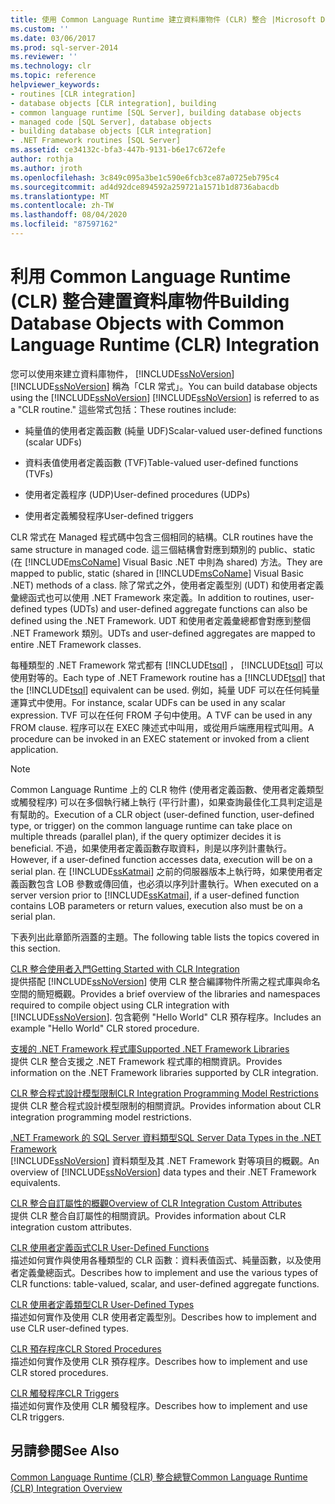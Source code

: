 ```yaml
---
title: 使用 Common Language Runtime 建立資料庫物件 (CLR) 整合 |Microsoft Docs
ms.custom: ''
ms.date: 03/06/2017
ms.prod: sql-server-2014
ms.reviewer: ''
ms.technology: clr
ms.topic: reference
helpviewer_keywords:
- routines [CLR integration]
- database objects [CLR integration], building
- common language runtime [SQL Server], building database objects
- managed code [SQL Server], database objects
- building database objects [CLR integration]
- .NET Framework routines [SQL Server]
ms.assetid: ce34132c-bfa3-447b-9131-b6e17c672efe
author: rothja
ms.author: jroth
ms.openlocfilehash: 3c849c095a3be1c590e6fcb3ce87a0725eb795c4
ms.sourcegitcommit: ad4d92dce894592a259721a1571b1d8736abacdb
ms.translationtype: MT
ms.contentlocale: zh-TW
ms.lasthandoff: 08/04/2020
ms.locfileid: "87597162"
---
```

# <a name="building-database-objects-with-common-language-runtime-clr-integration"></a><span data-ttu-id="fa844-102">利用 Common Language Runtime (CLR) 整合建置資料庫物件</span><span class="sxs-lookup"><span data-stu-id="fa844-102">Building Database Objects with Common Language Runtime (CLR) Integration</span></span>
  <span data-ttu-id="fa844-103">您可以使用來建立資料庫物件， [!INCLUDE[ssNoVersion](../../../includes/msconame-md.md)] [!INCLUDE[ssNoVersion](../../../includes/ssnoversion-md.md)] 稱為「CLR 常式」。</span><span class="sxs-lookup"><span data-stu-id="fa844-103">You can build database objects using the [!INCLUDE[ssNoVersion](../../../includes/msconame-md.md)] [!INCLUDE[ssNoVersion](../../../includes/ssnoversion-md.md)] is referred to as a "CLR routine."</span></span> <span data-ttu-id="fa844-104">這些常式包括：</span><span class="sxs-lookup"><span data-stu-id="fa844-104">These routines include:</span></span>  
  
-   <span data-ttu-id="fa844-105">純量值的使用者定義函數 (純量 UDF)</span><span class="sxs-lookup"><span data-stu-id="fa844-105">Scalar-valued user-defined functions (scalar UDFs)</span></span>  
  
-   <span data-ttu-id="fa844-106">資料表值使用者定義函數 (TVF)</span><span class="sxs-lookup"><span data-stu-id="fa844-106">Table-valued user-defined functions (TVFs)</span></span>  
  
-   <span data-ttu-id="fa844-107">使用者定義程序 (UDP)</span><span class="sxs-lookup"><span data-stu-id="fa844-107">User-defined procedures (UDPs)</span></span>  
  
-   <span data-ttu-id="fa844-108">使用者定義觸發程序</span><span class="sxs-lookup"><span data-stu-id="fa844-108">User-defined triggers</span></span>  
  
 <span data-ttu-id="fa844-109">CLR 常式在 Managed 程式碼中包含三個相同的結構。</span><span class="sxs-lookup"><span data-stu-id="fa844-109">CLR routines have the same structure in managed code.</span></span> <span data-ttu-id="fa844-110">這三個結構會對應到類別的 public、static (在 [!INCLUDE[msCoName](../../../includes/msconame-md.md)] Visual Basic .NET 中則為 shared) 方法。</span><span class="sxs-lookup"><span data-stu-id="fa844-110">They are mapped to public, static (shared in [!INCLUDE[msCoName](../../../includes/msconame-md.md)] Visual Basic .NET) methods of a class.</span></span> <span data-ttu-id="fa844-111">除了常式之外，使用者定義型別 (UDT) 和使用者定義彙總函式也可以使用 .NET Framework 來定義。</span><span class="sxs-lookup"><span data-stu-id="fa844-111">In addition to routines, user-defined types (UDTs) and user-defined aggregate functions can also be defined using the .NET Framework.</span></span> <span data-ttu-id="fa844-112">UDT 和使用者定義彙總都會對應到整個 .NET Framework 類別。</span><span class="sxs-lookup"><span data-stu-id="fa844-112">UDTs and user-defined aggregates are mapped to entire .NET Framework classes.</span></span>  
  
 <span data-ttu-id="fa844-113">每種類型的 .NET Framework 常式都有 [!INCLUDE[tsql](../../../includes/ssnoversion-md.md)] ， [!INCLUDE[tsql](../../../includes/tsql-md.md)] 可以使用對等的。</span><span class="sxs-lookup"><span data-stu-id="fa844-113">Each type of .NET Framework routine has a [!INCLUDE[tsql](../../../includes/ssnoversion-md.md)] that the [!INCLUDE[tsql](../../../includes/tsql-md.md)] equivalent can be used.</span></span> <span data-ttu-id="fa844-114">例如，純量 UDF 可以在任何純量運算式中使用。</span><span class="sxs-lookup"><span data-stu-id="fa844-114">For instance, scalar UDFs can be used in any scalar expression.</span></span> <span data-ttu-id="fa844-115">TVF 可以在任何 FROM 子句中使用。</span><span class="sxs-lookup"><span data-stu-id="fa844-115">A TVF can be used in any FROM clause.</span></span> <span data-ttu-id="fa844-116">程序可以在 EXEC 陳述式中叫用，或從用戶端應用程式叫用。</span><span class="sxs-lookup"><span data-stu-id="fa844-116">A procedure can be invoked in an EXEC statement or invoked from a client application.</span></span>  
  
> [!NOTE]  
>  <span data-ttu-id="fa844-117">Common Language Runtime 上的 CLR 物件 (使用者定義函數、使用者定義類型或觸發程序) 可以在多個執行緒上執行 (平行計畫)，如果查詢最佳化工具判定這是有幫助的。</span><span class="sxs-lookup"><span data-stu-id="fa844-117">Execution of a CLR object (user-defined function, user-defined type, or trigger) on the common language runtime can take place on multiple threads (parallel plan), if the query optimizer decides it is beneficial.</span></span> <span data-ttu-id="fa844-118">不過，如果使用者定義函數存取資料，則是以序列計畫執行。</span><span class="sxs-lookup"><span data-stu-id="fa844-118">However, if a user-defined function accesses data, execution will be  on a serial plan.</span></span> <span data-ttu-id="fa844-119">在 [!INCLUDE[ssKatmai](../../../includes/sskatmai-md.md)] 之前的伺服器版本上執行時，如果使用者定義函數包含 LOB 參數或傳回值，也必須以序列計畫執行。</span><span class="sxs-lookup"><span data-stu-id="fa844-119">When executed on a server version prior to [!INCLUDE[ssKatmai](../../../includes/sskatmai-md.md)], if a user-defined function contains LOB parameters or return values, execution also must be on a serial plan.</span></span>  
  
 <span data-ttu-id="fa844-120">下表列出此章節所涵蓋的主題。</span><span class="sxs-lookup"><span data-stu-id="fa844-120">The following table lists the topics covered in this section.</span></span>  
  
 [<span data-ttu-id="fa844-121">CLR 整合使用者入門</span><span class="sxs-lookup"><span data-stu-id="fa844-121">Getting Started with CLR Integration</span></span>](getting-started-with-clr-integration.md)  
 <span data-ttu-id="fa844-122">提供搭配 [!INCLUDE[ssNoVersion](../../../includes/ssnoversion-md.md)] 使用 CLR 整合編譯物件所需之程式庫與命名空間的簡短概觀。</span><span class="sxs-lookup"><span data-stu-id="fa844-122">Provides a brief overview of the libraries and namespaces required to compile object using CLR integration with [!INCLUDE[ssNoVersion](../../../includes/ssnoversion-md.md)].</span></span> <span data-ttu-id="fa844-123">包含範例 "Hello World" CLR 預存程序。</span><span class="sxs-lookup"><span data-stu-id="fa844-123">Includes an example "Hello World" CLR stored procedure.</span></span>  
  
 [<span data-ttu-id="fa844-124">支援的 .NET Framework 程式庫</span><span class="sxs-lookup"><span data-stu-id="fa844-124">Supported .NET Framework Libraries</span></span>](supported-net-framework-libraries.md)  
 <span data-ttu-id="fa844-125">提供 CLR 整合支援之 .NET Framework 程式庫的相關資訊。</span><span class="sxs-lookup"><span data-stu-id="fa844-125">Provides information on the .NET Framework libraries supported by CLR integration.</span></span>  
  
 [<span data-ttu-id="fa844-126">CLR 整合程式設計模型限制</span><span class="sxs-lookup"><span data-stu-id="fa844-126">CLR Integration Programming Model Restrictions</span></span>](clr-integration-programming-model-restrictions.md)  
 <span data-ttu-id="fa844-127">提供 CLR 整合程式設計模型限制的相關資訊。</span><span class="sxs-lookup"><span data-stu-id="fa844-127">Provides information about CLR integration programming model restrictions.</span></span>  
  
 [<span data-ttu-id="fa844-128">.NET Framework 的 SQL Server 資料類型</span><span class="sxs-lookup"><span data-stu-id="fa844-128">SQL Server Data Types in the .NET Framework</span></span>](../../clr-integration-database-objects-types-net-framework/sql-server-data-types-in-the-net-framework.md)  
 <span data-ttu-id="fa844-129">[!INCLUDE[ssNoVersion](../../../includes/ssnoversion-md.md)] 資料類型及其 .NET Framework 對等項目的概觀。</span><span class="sxs-lookup"><span data-stu-id="fa844-129">An overview of [!INCLUDE[ssNoVersion](../../../includes/ssnoversion-md.md)] data types and their .NET Framework equivalents.</span></span>  
  
 [<span data-ttu-id="fa844-130">CLR 整合自訂屬性的概觀</span><span class="sxs-lookup"><span data-stu-id="fa844-130">Overview of CLR Integration Custom Attributes</span></span>](../../../database-engine/dev-guide/overview-of-clr-integration-custom-attributes.md)  
 <span data-ttu-id="fa844-131">提供 CLR 整合自訂屬性的相關資訊。</span><span class="sxs-lookup"><span data-stu-id="fa844-131">Provides information about CLR integration custom attributes.</span></span>  
  
 [<span data-ttu-id="fa844-132">CLR 使用者定義函式</span><span class="sxs-lookup"><span data-stu-id="fa844-132">CLR User-Defined Functions</span></span>](../../clr-integration-database-objects-user-defined-functions/clr-user-defined-functions.md)  
 <span data-ttu-id="fa844-133">描述如何實作與使用各種類型的 CLR 函數：資料表值函式、純量函數，以及使用者定義彙總函式。</span><span class="sxs-lookup"><span data-stu-id="fa844-133">Describes how to implement and use the various types of CLR functions: table-valued, scalar, and user-defined aggregate functions.</span></span>  
  
 [<span data-ttu-id="fa844-134">CLR 使用者定義類型</span><span class="sxs-lookup"><span data-stu-id="fa844-134">CLR User-Defined Types</span></span>](../../clr-integration-database-objects-user-defined-types/clr-user-defined-types.md)  
 <span data-ttu-id="fa844-135">描述如何實作及使用 CLR 使用者定義型別。</span><span class="sxs-lookup"><span data-stu-id="fa844-135">Describes how to implement and use CLR user-defined types.</span></span>  
  
 [<span data-ttu-id="fa844-136">CLR 預存程序</span><span class="sxs-lookup"><span data-stu-id="fa844-136">CLR Stored Procedures</span></span>](../../../database-engine/dev-guide/clr-stored-procedures.md)  
 <span data-ttu-id="fa844-137">描述如何實作及使用 CLR 預存程序。</span><span class="sxs-lookup"><span data-stu-id="fa844-137">Describes how to implement and use CLR stored procedures.</span></span>  
  
 [<span data-ttu-id="fa844-138">CLR 觸發程序</span><span class="sxs-lookup"><span data-stu-id="fa844-138">CLR Triggers</span></span>](../../../database-engine/dev-guide/clr-triggers.md)  
 <span data-ttu-id="fa844-139">描述如何實作及使用 CLR 觸發程序。</span><span class="sxs-lookup"><span data-stu-id="fa844-139">Describes how to implement and use CLR triggers.</span></span>  
  
## <a name="see-also"></a><span data-ttu-id="fa844-140">另請參閱</span><span class="sxs-lookup"><span data-stu-id="fa844-140">See Also</span></span>  
 [<span data-ttu-id="fa844-141">Common Language Runtime &#40;CLR&#41; 整合總覽</span><span class="sxs-lookup"><span data-stu-id="fa844-141">Common Language Runtime &#40;CLR&#41; Integration Overview</span></span>](../common-language-runtime-integration-overview.md)  
  
  
